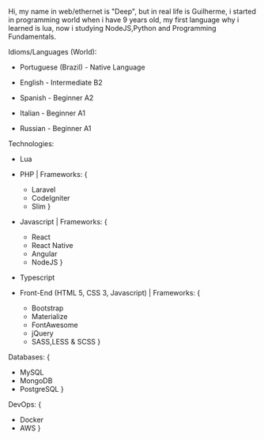 Hi, my name in web/ethernet is "Deep", but in real life is Guilherme, i started in programming world when i have 9 years old, my first language why i learned is lua, now i studying NodeJS,Python and Programming Fundamentals.

Idioms/Languages (World):
- Portuguese (Brazil) - Native Language

- English - Intermediate B2

- Spanish - Beginner A2

- Italian - Beginner A1
- Russian - Beginner A1

Technologies:
- Lua

- PHP | Frameworks: {
  - Laravel
  - CodeIgniter
  - Slim
}

- Javascript | Frameworks: {
  - React
  - React Native
  - Angular
  - NodeJS
}
- Typescript

- Front-End (HTML 5, CSS 3, Javascript) | Frameworks: {
  - Bootstrap
  - Materialize
  - FontAwesome
  - jQuery
  - SASS,LESS & SCSS
}

Databases: {
  - MySQL
  - MongoDB
  - PostgreSQL
}

DevOps: {
  - Docker
  - AWS
}
